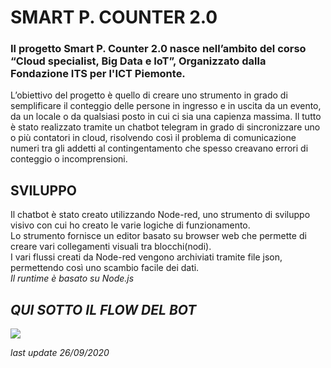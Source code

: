 # SMART P. COUNTER 2.0

### Il progetto Smart P. Counter 2.0 nasce nell’ambito del corso “Cloud specialist, Big Data e IoT”, Organizzato dalla Fondazione ITS per l'ICT Piemonte.
L’obiettivo del progetto è quello di creare uno strumento in grado di semplificare il conteggio delle persone in ingresso e in uscita da un evento, da un locale o da qualsiasi posto in cui ci sia una capienza massima.
Il tutto è stato realizzato tramite un chatbot telegram in grado di sincronizzare uno o più contatori in cloud, risolvendo così il problema di comunicazione numeri tra gli addetti al contingentamento che spesso creavano errori di conteggio o incomprensioni.

## SVILUPPO
Il chatbot è stato creato utilizzando Node-red, uno strumento di sviluppo visivo con cui ho creato le varie logiche di funzionamento.
<br> Lo strumento fornisce un editor basato su browser web che permette di creare vari collegamenti visuali tra blocchi(nodi).
<br> I vari flussi creati da Node-red vengono archiviati tramite file json, permettendo così uno scambio facile dei dati.
<br><i> Il runtime è basato su Node.js

## QUI SOTTO IL FLOW DEL BOT

![](../Bot_telegram.PNG)



<i>last update 26/09/2020